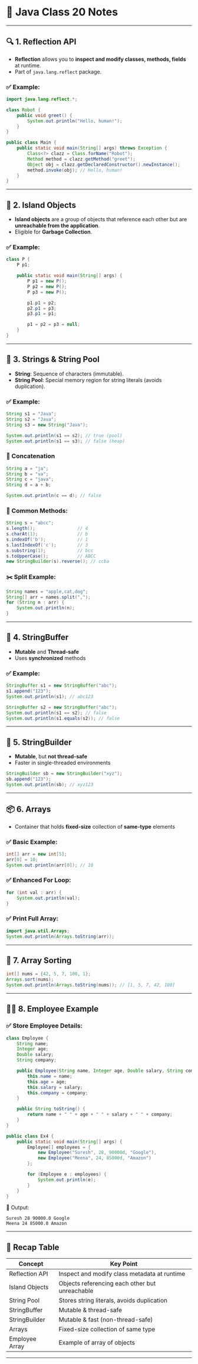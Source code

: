 # 📘 Java Class 20 Notes

---

## 🔍 1. Reflection API

* **Reflection** allows you to **inspect and modify classes, methods, fields** at runtime.
* Part of `java.lang.reflect` package.

### ✅ Example:

```java
import java.lang.reflect.*;

class Robot {
    public void greet() {
        System.out.println("Hello, human!");
    }
}

public class Main {
    public static void main(String[] args) throws Exception {
        Class<?> clazz = Class.forName("Robot");
        Method method = clazz.getMethod("greet");
        Object obj = clazz.getDeclaredConstructor().newInstance();
        method.invoke(obj); // Hello, human!
    }
}
```

---

## 🌴 2. Island Objects

* **Island objects** are a group of objects that reference each other but are **unreachable from the application**.
* Eligible for **Garbage Collection**.

### ✅ Example:

```java
class P {
    P p1;

    public static void main(String[] args) {
        P p1 = new P();
        P p2 = new P();
        P p3 = new P();

        p1.p1 = p2;
        p2.p1 = p3;
        p3.p1 = p1;

        p1 = p2 = p3 = null;
    }
}
```

---

## 💬 3. Strings & String Pool

* **String**: Sequence of characters (immutable).
* **String Pool**: Special memory region for string literals (avoids duplication).

### ✅ Example:

```java
String s1 = "Java";
String s2 = "Java";
String s3 = new String("Java");

System.out.println(s1 == s2); // true (pool)
System.out.println(s1 == s3); // false (heap)
```

### 🔗 Concatenation

```java
String a = "ja";
String b = "va";
String c = "java";
String d = a + b;

System.out.println(c == d); // false
```

### 📌 Common Methods:

```java
String s = "abcc";
s.length();                // 4
s.charAt(1);               // b
s.indexOf('b');            // 1
s.lastIndexOf('c');        // 3
s.substring(1);            // bcc
s.toUpperCase();           // ABCC
new StringBuilder(s).reverse(); // ccba
```

### ✂️ Split Example:

```java
String names = "apple,cat,dog";
String[] arr = names.split(",");
for (String n : arr) {
    System.out.println(n);
}
```

---

## 🔄 4. StringBuffer

* **Mutable** and **Thread-safe**
* Uses **synchronized** methods

### ✅ Example:

```java
StringBuffer s1 = new StringBuffer("abc");
s1.append("123");
System.out.println(s1); // abc123

StringBuffer s2 = new StringBuffer("abc");
System.out.println(s1 == s2); // false
System.out.println(s1.equals(s2)); // false
```

---

## 🚀 5. StringBuilder

* **Mutable**, but **not thread-safe**
* Faster in single-threaded environments

```java
StringBuilder sb = new StringBuilder("xyz");
sb.append("123");
System.out.println(sb); // xyz123
```

---

## 📦 6. Arrays

* Container that holds **fixed-size** collection of **same-type** elements

### ✅ Basic Example:

```java
int[] arr = new int[5];
arr[0] = 10;
System.out.println(arr[0]); // 10
```

### ✅ Enhanced For Loop:

```java
for (int val : arr) {
    System.out.println(val);
}
```

### ✅ Print Full Array:

```java
import java.util.Arrays;
System.out.println(Arrays.toString(arr));
```

---

## 📏 7. Array Sorting

```java
int[] nums = {42, 5, 7, 100, 1};
Arrays.sort(nums);
System.out.println(Arrays.toString(nums)); // [1, 5, 7, 42, 100]
```

---

## 👨‍💼 8. Employee Example

### ✅ Store Employee Details:

```java
class Employee {
    String name;
    Integer age;
    Double salary;
    String company;

    public Employee(String name, Integer age, Double salary, String company) {
        this.name = name;
        this.age = age;
        this.salary = salary;
        this.company = company;
    }

    public String toString() {
        return name + " " + age + " " + salary + " " + company;
    }
}

public class Ex4 {
    public static void main(String[] args) {
        Employee[] employees = {
            new Employee("Suresh", 28, 90000d, "Google"),
            new Employee("Meena", 24, 85000d, "Amazon")
        };

        for (Employee e : employees) {
            System.out.println(e);
        }
    }
}
```

💾 Output:

```
Suresh 28 90000.0 Google  
Meena 24 85000.0 Amazon
```

---

## 🧠 Recap Table

| Concept        | Key Point                                      |
| -------------- | ---------------------------------------------- |
| Reflection API | Inspect and modify class metadata at runtime   |
| Island Objects | Objects referencing each other but unreachable |
| String Pool    | Stores string literals, avoids duplication     |
| StringBuffer   | Mutable & thread-safe                          |
| StringBuilder  | Mutable & fast (non-thread-safe)               |
| Arrays         | Fixed-size collection of same type             |
| Employee Array | Example of array of objects                    |

---
